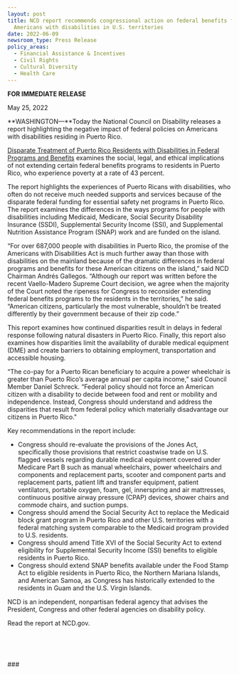 ```yaml
---
layout: post
title: NCD report recommends congressional action on federal benefits for
  Americans with disabilities in U.S. territories
date: 2022-06-09
newsroom_type: Press Release
policy_areas:
  - Financial Assistance & Incentives
  - Civil Rights
  - Cultural Diversity
  - Health Care
---
```

**FOR IMMEDIATE RELEASE**                                              

May 25, 2022

**WASHINGTON—**Today the National Council on Disability releases a report highlighting the negative impact of federal policies on Americans with disabilities residing in Puerto Rico.

[Disparate Treatment of Puerto Rico Residents with Disabilities in Federal Programs and Benefits](https://ncd.gov/publications/2022/disparate-treatment-puerto-rico-residents-disabilities-federal-programs) examines the social, legal, and ethical implications of not extending certain federal benefits programs to residents in Puerto Rico, who experience poverty at a rate of 43 percent.

The report highlights the experiences of Puerto Ricans with disabilities, who often do not receive much needed supports and services because of the disparate federal funding for essential safety net programs in Puerto Rico. The report examines the differences in the ways programs for people with disabilities including Medicaid, Medicare, Social Security Disability Insurance (SSDI), Supplemental Security Income (SSI), and Supplemental Nutrition Assistance Program (SNAP) work and are funded on the island.

“For over 687,000 people with disabilities in Puerto Rico, the promise of the Americans with Disabilities Act is much further away than those with disabilities on the mainland because of the dramatic differences in federal programs and benefits for these American citizens on the island,” said NCD Chairman Andrés Gallegos. “Although our report was written before the recent Vaello-Madero Supreme Court decision, we agree when the majority of the Court noted the ripeness for Congress to reconsider extending federal benefits programs to the residents in the territories,” he said. “American citizens, particularly the most vulnerable, shouldn’t be treated differently by their government because of their zip code.”

This report examines how continued disparities result in delays in federal response following natural disasters in Puerto Rico. Finally, this report also examines how disparities limit the availability of durable medical equipment (DME) and create barriers to obtaining employment, transportation and accessible housing.

“The co-pay for a Puerto Rican beneficiary to acquire a power wheelchair is greater than Puerto Rico’s average annual per capita income,” said Council Member Daniel Schreck. “Federal policy should not force an American citizen with a disability to decide between food and rent or mobility and independence. Instead, Congress should understand and address the disparities that result from federal policy which materially disadvantage our citizens in Puerto Rico."

Key recommendations in the report include:

* Congress should re-evaluate the provisions of the Jones Act, specifically those provisions that restrict coastwise trade on U.S. flagged vessels regarding durable medical equipment covered under Medicare Part B such as manual wheelchairs, power wheelchairs and components and replacement parts, scooter and component parts and replacement parts, patient lift and transfer equipment, patient ventilators, portable oxygen, foam, gel, innerspring and air mattresses, continuous positive airway pressure (CPAP) devices, shower chairs and commode chairs, and suction pumps.
* Congress should amend the Social Security Act to replace the Medicaid block grant program in Puerto Rico and other U.S. territories with a federal matching system comparable to the Medicaid program provided to U.S. residents.
* Congress should amend Title XVI of the Social Security Act to extend eligibility for Supplemental Security Income (SSI) benefits to eligible residents in Puerto Rico.
* Congress should extend SNAP benefits available under the Food Stamp Act to eligible residents in Puerto Rico, the Northern Mariana Islands, and American Samoa, as Congress has historically extended to the residents in Guam and the U.S. Virgin Islands.

NCD is an independent, nonpartisan federal agency that advises the President, Congress and other federal agencies on disability policy.

Read the report at NCD.gov.

 

 

\###